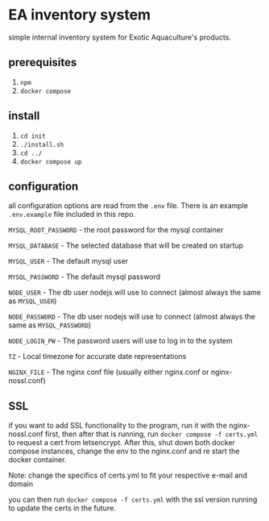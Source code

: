 ﻿# EA inventory system
simple internal inventory system for Exotic Aquaculture's products.

## prerequisites 
 1. `npm`
 2. `docker compose`

## install
 1. `cd init`
 2. `./install.sh`
 3. `cd ../`
 4. `docker compose up`

## configuration
all configuration options are read from the `.env` file. There is an example `.env.example` file included in this repo.

`MYSQL_ROOT_PASSWORD` - the root password for the mysql container

`MYSQL_DATABASE` - The selected database that will be created on startup

`MYSQL_USER` - The default mysql user

`MYSQL_PASSWORD` - The default mysql password

`NODE_USER` - The db user nodejs will use to connect (almost always the same as `MYSQL_USER`)

`NODE_PASSWORD` - The db user nodejs will use to connect (almost always the same as `MYSQL_PASSWORD`)

`NODE_LOGIN_PW` - The password users will use to log in to the system

`TZ` - Local timezone for accurate date representations

`NGINX_FILE` - The nginx conf file (usually either nginx.conf or nginx-nossl.conf)

## SSL

if you want to add SSL functionality to the program, run it with the nginx-nossl.conf first, then after that is running, run `docker compose -f certs.yml` to request a cert from letsencrypt. After this, shut down both docker compose instances, change the env to the nginx.conf and re start the docker container.

Note: change the specifics of certs.yml to fit your respective e-mail and domain

you can then run `docker compose -f certs.yml` with the ssl version running to update the certs in the future.
